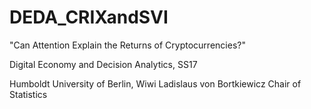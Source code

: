 # DEDA_CRIXandSVI
"Can Attention Explain the Returns of Cryptocurrencies?"

Digital Economy and Decision Analytics, SS17 

Humboldt University of Berlin, Wiwi
Ladislaus von Bortkiewicz Chair of Statistics 

